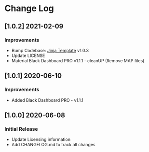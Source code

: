 # Change Log

## [1.0.2] 2021-02-09
### Improvements

- Bump Codebase: [Jinja Template](https://github.com/app-generator/boilerplate-code-jinja/releases) v1.0.3
- Update LICENSE
- Material Black Dashboard PRO v1.1.1 - cleanUP (Remove MAP files)

## [1.0.1] 2020-06-10
### Improvements

- Added Black Dashboard PRO - v1.1.1

## [1.0.0] 2020-06-08
### Initial Release

- Update Licensing information
- Add CHANGELOG.md to track all changes

